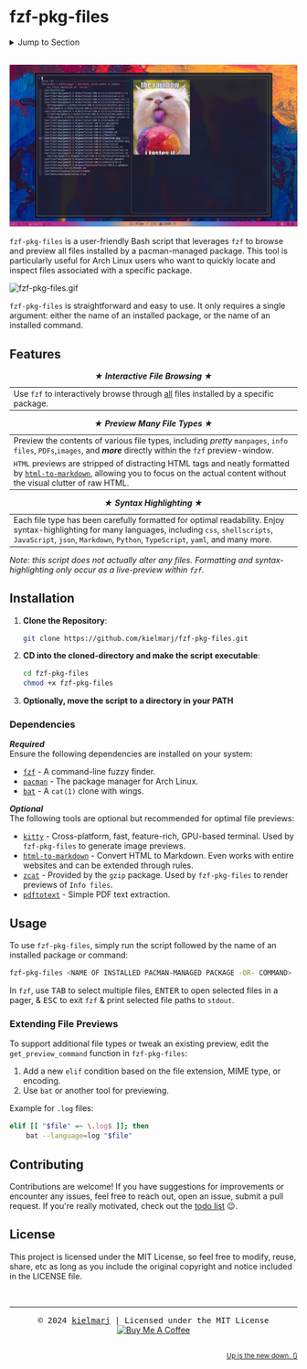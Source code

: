 # fzf-pkg-files

<details><summary>Jump to Section</summary>

1. [Features](#features)
2. [Installation](#installation)<br>
   2.1 [Dependencies](#dependencies)
3. [Usage](#usage)<br>
   3.1 [Extending File Previews](#extending-file-previews)
4. [Contributing](#contributing)
5. [License](#license)

</details><br>

![fzf-pkg-files-screenshot.png](assets/fzf-pkg-files-screenshot.png)

`fzf-pkg-files` is a user-friendly Bash script that leverages `fzf` to browse and preview all files installed by a pacman-managed package. This tool is particularly useful for Arch Linux users who want to quickly locate and inspect files associated with a specific package.

![fzf-pkg-files.gif](assets/fzf-pkg-files.gif)

`fzf-pkg-files` is straightforward and easy to use. It only requires a single argument: either the name of an installed package, or the name of an installed command.


## Features

<table border="0">
<caption><b><i>&bigstar; Interactive File Browsing &bigstar;</i></b></caption>
<td>Use <code>fzf</code> to interactively browse through <u>all</u> files installed by a specific package.</td>
</table>

<table border="0">
<caption><b><i>&bigstar; Preview Many File Types &bigstar;</i></b></caption>
<tr><td>Preview the contents of various file types, including <i>pretty</i> <code>manpages</code>, <code>info files</code>, <code>PDFs</code>,<code>images</code>, and <b><i>more</i></b> directly within the <code>fzf</code> preview-window.</td></tr>
<tr><td><code>HTML</code> previews are stripped of distracting HTML tags and neatly formatted by <code><a href="https://github.com/JohannesKaufmann/html-to-markdown">html-to-markdown</a></code>, allowing you to focus on the actual content without the visual clutter of raw HTML.</td></tr>
</table>

<table border="0">
<caption><b><i>&bigstar; Syntax Highlighting &bigstar;</i></b></caption>
<td>Each file type has been carefully formatted for optimal readability. Enjoy syntax-highlighting for many languages, including <code>css</code>, <code>shellscripts</code>, <code>JavaScript</code>, <code>json</code>, <code>Markdown</code>, <code>Python</code>, <code>TypeScript</code>, <code>yaml</code>, and many more.</td>
</table>

<i>Note: this script does not actually alter any files. Formatting and syntax-highlighting only occur as a live-preview within `fzf`.</i>

## Installation

1. **Clone the Repository**:
   ```bash
   git clone https://github.com/kielmarj/fzf-pkg-files.git
   ```
2. **CD into the cloned-directory and make the script executable**:
   ```bash
   cd fzf-pkg-files
   chmod +x fzf-pkg-files
   ```
3. **Optionally, move the script to a directory in your PATH**

### Dependencies

***Required***<br>
Ensure the following dependencies are installed on your system:
* [`fzf`](https://github.com/junegunn/fzf) - A command-line fuzzy finder.
* [`pacman`](https://gitlab.archlinux.org/pacman/pacman) - The package manager for Arch Linux.
* [`bat`](https://github.com/sharkdp/bat) - A `cat(1)` clone with wings.

***Optional***<br>
The following tools are optional but recommended for optimal file previews:
* [`kitty`](https://github.com/kovidgoyal/kitty) - Cross-platform, fast, feature-rich, GPU-based terminal. Used by `fzf-pkg-files` to generate image previews.
* [`html-to-markdown`](https://github.com/JohannesKaufmann/html-to-markdown?tab=readme-ov-file) - Convert HTML to Markdown. Even works with entire websites and can be extended through rules.
* [`zcat`](https://www.gnu.org/software/gzip/) - Provided by the `gzip` package. Used by `fzf-pkg-files` to render previews of `Info files`.
* [`pdftotext`](https://github.com/jalan/pdftotext) - Simple PDF text extraction.

## Usage

To use `fzf-pkg-files`, simply run the script followed by the name of an installed package or command:
```bash
fzf-pkg-files <NAME OF INSTALLED PACMAN-MANAGED PACKAGE -OR- COMMAND>
```
In `fzf`, use <kbd>TAB</kbd> to select multiple files, <kbd>ENTER</kbd> to open selected files in a pager, & <kbd>ESC</kbd> to exit `fzf` & print selected file paths to `stdout`.

### Extending File Previews

To support additional file types or tweak an existing preview, edit the `get_preview_command` function in `fzf-pkg-files`:
1. Add a new `elif` condition based on the file extension, MIME type, or encoding.
2. Use `bat` or another tool for previewing.

Example for `.log` files:
```bash
elif [[ "$file" =~ \.log$ ]]; then
    bat --language=log "$file"
```

## Contributing

Contributions are welcome! If you have suggestions for improvements or encounter any issues, feel free to reach out, open an issue, submit a pull request. If you're really motivated, check out the [todo list](todo/todo.md) &#x1F609;.

## License

This project is licensed under the MIT License, so feel free to modify, reuse, share, etc as long as you include the original copyright and notice included in the LICENSE file.

<br>
<hr>

<div align="center">
  <samp>&copy; 2024 <a href="https://github.com/kielmarj">kielmarj</a> | Licensed under the MIT License</samp><br>
  <a href="https://www.buymeacoffee.com/kielmarj" target="_blank"><img src="https://img.buymeacoffee.com/button-api/?text=Buy me a coffee&quest;&emoji=&#x1F49C;&slug=kielmarj&button_colour=40e0d0&font_colour=a243b3&font_family=Bree&outline_colour=000000&coffee_colour=FFDD00" alt="Buy Me A Coffee" style="width:140px;height:34px;"></a>
  <br>
</div>
<br>
<div align="right"><sub>

[Up is the new down.  🔃](#fzf-pkg-files)

</sub></div>
